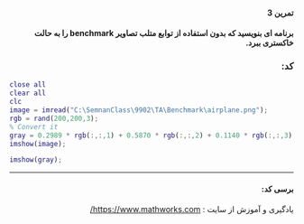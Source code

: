 <div dir="rtl">

#### تمرین 3
#### برنامه ای بنویسید که بدون استفاده از توابع متلب تصاویر benchmark را به حالت خاکستری ببرد.  <br />



### کد:
</div>

```matlab
close all
clear all
clc
image = imread("C:\SemnanClass\9902\TA\Benchmark\airplane.png");
rgb = rand(200,200,3);
% Convert it 
gray = 0.2989 * rgb(:,:,1) + 0.5870 * rgb(:,:,2) + 0.1140 * rgb(:,:,3);
imshow(image); 

imshow(gray); 
```
---

<div dir="rtl">

#### برسی کد:
یادگيری و آموزش از سايت : 
https://www.mathworks.com/<br />
</div>


<div dir="rtl">
